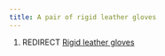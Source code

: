 ```yaml
---
title: A pair of rigid leather gloves
---
```


1.  REDIRECT [Rigid leather gloves](Rigid_leather_gloves "wikilink")
